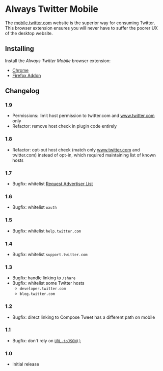 # Always Twitter Mobile

The [mobile.twitter.com](https://mobile.twitter.com) website is the superior way for consuming Twitter. This browser extension ensures you will never have to suffer the poorer UX of the desktop website.

## Installing

Install the *Always Twitter Mobile* browser extension:

- [Chrome](https://chrome.google.com/webstore/detail/always-twitter-mobile/hlllkhnplkipaaaiiebbahkigjkdepmk)
- [Firefox Addon](https://addons.mozilla.org/en-GB/firefox/addon/always-twitter-mobile/)

## Changelog

### 1.9

- Permissions: limit host permission to twitter.com and www.twitter.com only
- Refactor: remove host check in plugin code entirely

### 1.8

- Refactor: opt-out host check (match only www.twitter.com and twitter.com) instead of opt-in, which required maintaining list of known hosts

### 1.7

- Bugfix: whitelist [Request Advertiser List](https://mobile.twitter.com/settings/your_twitter_data/audiences) 

### 1.6

- Bugfix: whitelist `oauth`

### 1.5

- Bugfix: whitelist `help.twitter.com`

### 1.4

- Bugfix: whitelist `support.twitter.com`

### 1.3

- Bugfix: handle linking to `/share`
- Bugfix: whitelist some Twitter hosts
  - `developer.twitter.com`
  - `blog.twitter.com`

### 1.2

- Bugfix: direct linking to Compose Tweet has a different path on mobile

### 1.1

- Bugfix: don't rely on [`URL.toJSON()`](https://developer.mozilla.org/en-US/docs/Web/API/URL/toJSON)

### 1.0

- Initial release
